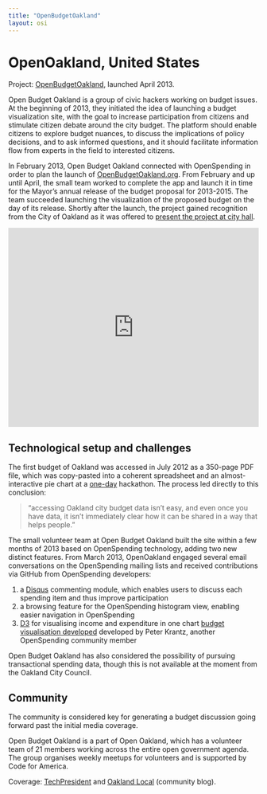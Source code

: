 ```yaml
---
title: "OpenBudgetOakland"
layout: osi
---
```


# OpenOakland, United States

<div class="well">Project: <a href="http://openbudgetoakland.org/">OpenBudgetOakland</a>, launched
April 2013.</div>

Open Budget Oakland is a group of civic hackers working on budget
issues. At the beginning of 2013, they initiated the idea
of launching a budget visualization site, with the goal to increase
participation from citizens and stimulate citizen debate around the
city budget. The platform should enable citizens to explore budget
nuances, to discuss the implications of policy decisions, and to ask informed questions, and it should
facilitate information flow from experts in the field to interested citizens.

In February 2013, Open Budget Oakland connected with OpenSpending in
order to plan the launch of [OpenBudgetOakland.org](http://openbudgetoakland.org/).
From February and up until April, the small team worked to complete the
app and launch it in time for the Mayor’s annual release of the budget
proposal for 2013-2015. The team succeeded launching the visualization
of the proposed budget on the day of its release. Shortly after the
launch, the project gained recognition from the City of Oakland as it was
offered to [present the project at city
hall](https://twitter.com/openbudgetOAK/status/329667951265472512/photo/1).

<iframe width='100%' height='400' src='http://openspending.org/oakland-adopted-budget-fy-2011-13-expenditures/embed?widget=treemap&state=%7B%22drilldowns%22%3A%5B%22department%22%2C%22unit%22%2C%22child-fund%22%5D%2C%22year%22%3A2012%2C%22cuts%22%3A%7B%7D%7D&width=700&height=400' frameborder='0'></iframe>

## Technological setup and challenges

The first budget of Oakland was accessed in July 2012 as a 350-page
PDF file, which was copy-pasted into a coherent spreadsheet and an
almost-interactive pie chart at a
[one-day](http://codeforoakland.org/meet-our-2012-winning-apps) hackathon.
The process led directly to this conclusion:
>“accessing Oakland city budget data isn’t easy, and even once you have data, it isn’t
> immediately clear how it can be shared in a way that helps people.”

The small volunteer team at Open Budget Oakland built the site within a
few months of 2013 based on OpenSpending technology, adding two new
distinct features. From March 2013, OpenOakland engaged several email
conversations on the OpenSpending mailing lists and received
contributions via GitHub from OpenSpending developers:

1.  a [Disqus](http://disqus.com/) commenting module, which enables
    users to discuss each spending item and thus improve participation
2.  a browsing feature for the OpenSpending histogram view, enabling
    easier navigation in OpenSpending
3.  [D3](http://d3js.org) for visualising income and expenditure in one
    chart [budget visualisation
    developed](http://www.peterkrantz.com/2012/data-visualization-tools/) developed
    by Peter Krantz, another OpenSpending community member

Open Budget Oakland has also considered the possibility of pursuing
transactional spending data, though this is not available at the moment
from the Oakland City Council.

## Community

The community is considered key for generating a budget discussion going
forward past the initial media coverage.

Open Budget Oakland is a part of Open Oakland, which has a volunteer
team of 21 members working across the entire open government agenda. The
group organises weekly meetups for volunteers and is supported by Code
for America.

Coverage: [TechPresident](http://techpresident.com/news/23749/oakland-gets-new-data-visualization-site-its-budget) and
[Oakland Local](http://oaklandlocal.com/article/open-oakland-opening-oakland%E2%80%99s-budget-community-voices) (community
blog).
